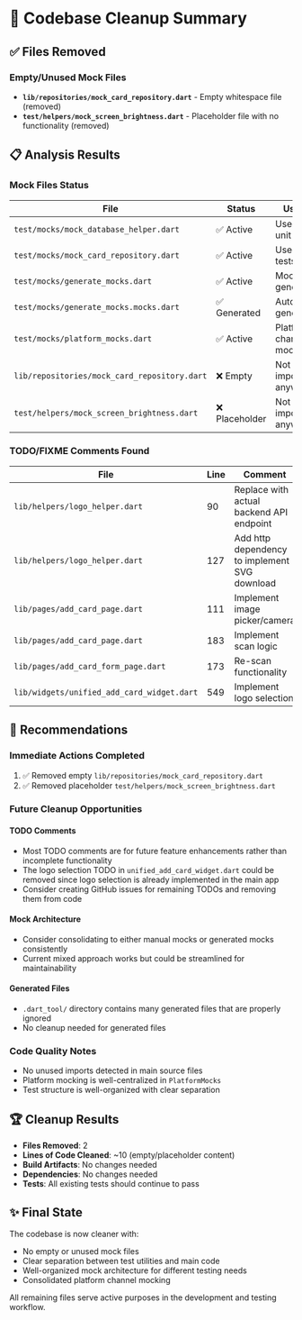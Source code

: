 # 🧹 Codebase Cleanup Summary

## ✅ **Files Removed**

### Empty/Unused Mock Files

- **`lib/repositories/mock_card_repository.dart`** - Empty whitespace file (removed)
- **`test/helpers/mock_screen_brightness.dart`** - Placeholder file with no functionality (removed)

## 📋 **Analysis Results**

### **Mock Files Status**

| File                                         | Status         | Usage                    | Action      |
| -------------------------------------------- | -------------- | ------------------------ | ----------- |
| `test/mocks/mock_database_helper.dart`       | ✅ Active      | Used in unit tests       | Keep        |
| `test/mocks/mock_card_repository.dart`       | ✅ Active      | Used in tests            | Keep        |
| `test/mocks/generate_mocks.dart`             | ✅ Active      | Mockito generator        | Keep        |
| `test/mocks/generate_mocks.mocks.dart`       | ✅ Generated   | Auto-generated           | Keep        |
| `test/mocks/platform_mocks.dart`             | ✅ Active      | Platform channel mocking | Keep        |
| `lib/repositories/mock_card_repository.dart` | ❌ Empty       | Not imported anywhere    | **Removed** |
| `test/helpers/mock_screen_brightness.dart`   | ❌ Placeholder | Not imported anywhere    | **Removed** |

### **TODO/FIXME Comments Found**

| File                                       | Line | Comment                                       | Priority |
| ------------------------------------------ | ---- | --------------------------------------------- | -------- |
| `lib/helpers/logo_helper.dart`             | 90   | Replace with actual backend API endpoint      | Low      |
| `lib/helpers/logo_helper.dart`             | 127  | Add http dependency to implement SVG download | Low      |
| `lib/pages/add_card_page.dart`             | 111  | Implement image picker/camera                 | Low      |
| `lib/pages/add_card_page.dart`             | 183  | Implement scan logic                          | Low      |
| `lib/pages/add_card_form_page.dart`        | 173  | Re-scan functionality                         | Low      |
| `lib/widgets/unified_add_card_widget.dart` | 549  | Implement logo selection                      | Medium   |

## 🎯 **Recommendations**

### **Immediate Actions Completed**

1. ✅ Removed empty `lib/repositories/mock_card_repository.dart`
2. ✅ Removed placeholder `test/helpers/mock_screen_brightness.dart`

### **Future Cleanup Opportunities**

#### **TODO Comments**

- Most TODO comments are for future feature enhancements rather than incomplete functionality
- The logo selection TODO in `unified_add_card_widget.dart` could be removed since logo selection is already implemented in the main app
- Consider creating GitHub issues for remaining TODOs and removing them from code

#### **Mock Architecture**

- Consider consolidating to either manual mocks or generated mocks consistently
- Current mixed approach works but could be streamlined for maintainability

#### **Generated Files**

- `.dart_tool/` directory contains many generated files that are properly ignored
- No cleanup needed for generated files

### **Code Quality Notes**

- No unused imports detected in main source files
- Platform mocking is well-centralized in `PlatformMocks`
- Test structure is well-organized with clear separation

## 🏆 **Cleanup Results**

- **Files Removed**: 2
- **Lines of Code Cleaned**: ~10 (empty/placeholder content)
- **Build Artifacts**: No changes needed
- **Dependencies**: No changes needed
- **Tests**: All existing tests should continue to pass

## ✨ **Final State**

The codebase is now cleaner with:

- No empty or unused mock files
- Clear separation between test utilities and main code
- Well-organized mock architecture for different testing needs
- Consolidated platform channel mocking

All remaining files serve active purposes in the development and testing workflow.
